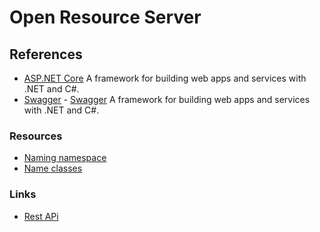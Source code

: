 # Open Resource Server

## References

- [ASP.NET Core](https://dotnet.microsoft.com/en-us/apps/aspnet) A framework for building web apps and services with .NET and C#.
- [Swagger](https://swagger.io/)  - [Swagger](https://swagger.io/) A framework for building web apps and services with .NET and C#.

### Resources

- [Naming namespace](https://learn.microsoft.com/en-us/dotnet/standard/design-guidelines/names-of-namespaces)
- [Name classes](https://learn.microsoft.com/en-us/dotnet/csharp/fundamentals/coding-style/identifier-names)

### Links

- [Rest APi]( https://medium.com/@jeslurrahman/understand-the-web-rest-api-asp-net-core-web-api-in-c-8236e2bcb0f1)